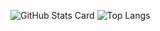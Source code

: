 ![GitHub Stats Card](https://github-readme-stats.vercel.app/api?username=0kate&theme=nord&show_icons=true&hide=issues)
![Top Langs](https://github-readme-stats.vercel.app/api/top-langs/?username=0kate&theme=nord&layout=compact&langs_count=6)
